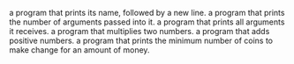 a program that prints its name, followed by a new line.
a program that prints the number of arguments passed into it.
a program that prints all arguments it receives.
a program that multiplies two numbers.
a program that adds positive numbers.
a program that prints the minimum number of coins to make change for an amount of money.
